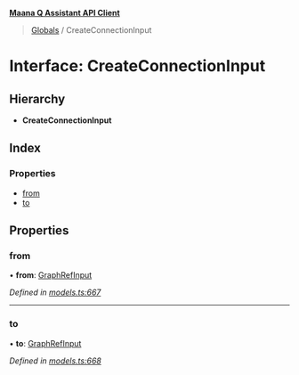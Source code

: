 **[Maana Q Assistant API Client](../README.md)**

> [Globals](../README.md) / CreateConnectionInput

# Interface: CreateConnectionInput

## Hierarchy

* **CreateConnectionInput**

## Index

### Properties

* [from](createconnectioninput.md#from)
* [to](createconnectioninput.md#to)

## Properties

### from

•  **from**: [GraphRefInput](graphrefinput.md)

*Defined in [models.ts:667](https://github.com/maana-io/q-assistant-client/blob/1a0616f/src/models.ts#L667)*

___

### to

•  **to**: [GraphRefInput](graphrefinput.md)

*Defined in [models.ts:668](https://github.com/maana-io/q-assistant-client/blob/1a0616f/src/models.ts#L668)*
